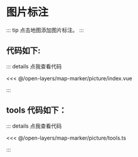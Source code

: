 <script setup>
import Map from './index.vue'
</script>

# 图片标注

::: tip
点击地图添加图片标注。
:::

<Map />

## 代码如下:

::: details 点我查看代码

<<< @/open-layers/map-marker/picture/index.vue

:::

## tools 代码如下：

::: details 点我查看代码

<<< @/open-layers/map-marker/picture/tools.ts

:::
